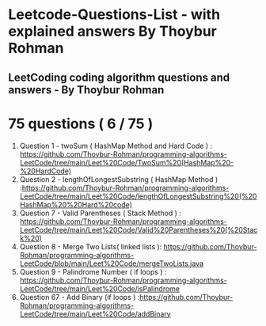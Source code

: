 # Leetcode-Questions-List - with explained answers By Thoybur Rohman
## LeetCoding coding algorithm questions and answers - By Thoybur Rohman

# 75 questions ( 6 / 75 )

1) Question 1 - twoSum ( HashMap Method and Hard Code  )  : https://github.com/Thoybur-Rohman/programming-algorithms-LeetCode/tree/main/Leet%20Code/TwoSum%20(HashMap%20-%20HardCode)
2) Question 2 - lengthOfLongestSubstring ( HashMap Method ) :https://github.com/Thoybur-Rohman/programming-algorithms-LeetCode/tree/main/Leet%20Code/lengthOfLongestSubstring%20(%20HashMap%20%20Hard%20code)
3) Question 7 - Valid Parentheses ( Stack Method )  : https://github.com/Thoybur-Rohman/programming-algorithms-LeetCode/tree/main/Leet%20Code/Valid%20Parentheses%20(%20Stack%20)
4) Question 8 - Merge Two Lists( linked lists ):  https://github.com/Thoybur-Rohman/programming-algorithms-LeetCode/blob/main/Leet%20Code/mergeTwoLists.java
5) Question 9 - Palindrome Number ( if loops ) : https://github.com/Thoybur-Rohman/programming-algorithms-LeetCode/tree/main/Leet%20Code/isPalindrome
6) Question 67 - Add Binary (if loops ) :https://github.com/Thoybur-Rohman/programming-algorithms-LeetCode/tree/main/Leet%20Code/addBinary
